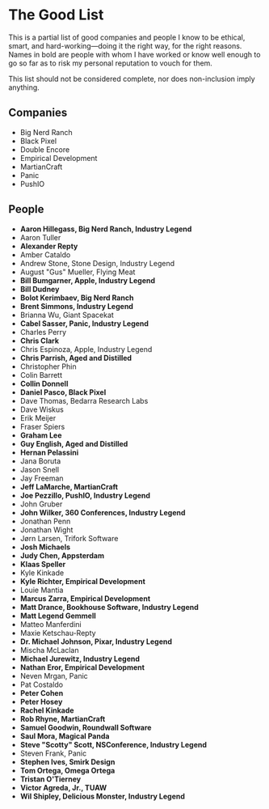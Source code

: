 # The Good List

This is a partial list of good companies and people I know to be ethical, smart, and hard-working—doing it the right way, for the right reasons. Names in bold are people with whom I have worked or know well enough to go so far as to risk my personal reputation to vouch for them.

This list should not be considered complete, nor does non-inclusion imply anything.

## Companies

*   Big Nerd Ranch
*	Black Pixel
*	Double Encore
*	Empirical Development
*	MartianCraft
*	Panic
*	PushIO

## People

* __Aaron Hillegass, Big Nerd Ranch, Industry Legend__
* Aaron Tuller
* __Alexander Repty__
* Amber Cataldo
* Andrew Stone, Stone Design, Industry Legend
* August "Gus" Mueller, Flying Meat
* __Bill Bumgarner, Apple, Industry Legend__
* __Bill Dudney__
* __Bolot Kerimbaev, Big Nerd Ranch__
* __Brent Simmons, Industry Legend__
* Brianna Wu, Giant Spacekat
*	__Cabel Sasser, Panic, Industry Legend__
*	Charles Perry
* __Chris Clark__
* Chris Espinoza, Apple, Industry Legend
* __Chris Parrish, Aged and Distilled__
* Christopher Phin
* Colin Barrett
* __Collin Donnell__
* __Daniel Pasco, Black Pixel__
* Dave Thomas, Bedarra Research Labs
*	Dave Wiskus
*	Erik Meijer
*	Fraser Spiers
*	__Graham Lee__
* __Guy English, Aged and Distilled__
* __Hernan Pelassini__
* Jana Boruta
* Jason Snell
*	Jay Freeman
* __Jeff LaMarche, MartianCraft__
* __Joe Pezzillo, PushIO, Industry Legend__
*	John Gruber
* __John Wilker, 360 Conferences, Industry Legend__
* Jonathan Penn
* Jonathan Wight
* Jørn Larsen, Trifork Software
* __Josh Michaels__
* __Judy Chen, Appsterdam__
* __Klaas Speller__
*	Kyle Kinkade
* __Kyle Richter, Empirical Development__
* Louie Mantia
* __Marcus Zarra, Empirical Development__
* __Matt Drance, Bookhouse Software, Industry Legend__
* __Matt Legend Gemmell__
* Matteo Manferdini
* Maxie Ketschau-Repty
* __Dr. Michael Johnson, Pixar, Industry Legend__
* Mischa McLaclan
* __Michael Jurewitz, Industry Legend__
* __Nathan Eror, Empirical Development__
*	Neven Mrgan, Panic
*	Pat Costaldo
*	__Peter Cohen__
*	__Peter Hosey__
*	__Rachel Kinkade__
* __Rob Rhyne, MartianCraft__
* __Samuel Goodwin, Roundwall Software__
* __Saul Mora, Magical Panda__
* __Steve "Scotty" Scott, NSConference, Industry Legend__
* Steven Frank, Panic
* __Stephen Ives, Smirk Design__
* __Tom Ortega, Omega Ortega__
* __Tristan O'Tierney__
* __Victor Agreda, Jr., TUAW__
* __Wil Shipley, Delicious Monster, Industry Legend__
